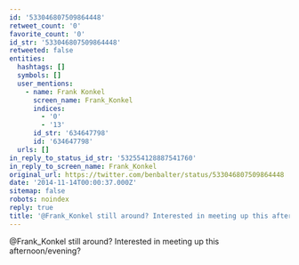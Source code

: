 ```yaml
---
id: '533046807509864448'
retweet_count: '0'
favorite_count: '0'
id_str: '533046807509864448'
retweeted: false
entities:
  hashtags: []
  symbols: []
  user_mentions:
    - name: Frank Konkel
      screen_name: Frank_Konkel
      indices:
        - '0'
        - '13'
      id_str: '634647798'
      id: '634647798'
  urls: []
in_reply_to_status_id_str: '532554128887541760'
in_reply_to_screen_name: Frank_Konkel
original_url: https://twitter.com/benbalter/status/533046807509864448
date: '2014-11-14T00:00:37.000Z'
sitemap: false
robots: noindex
reply: true
title: '@Frank_Konkel still around? Interested in meeting up this afternoon/evening?'
---
```


@Frank_Konkel still around? Interested in meeting up this afternoon/evening?